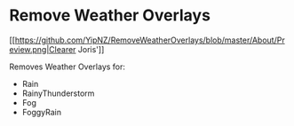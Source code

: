 # Remove Weather Overlays

[[https://github.com/YipNZ/RemoveWeatherOverlays/blob/master/About/Preview.png|Clearer Joris']]

Removes Weather Overlays for:

- Rain
- RainyThunderstorm
- Fog
- FoggyRain

